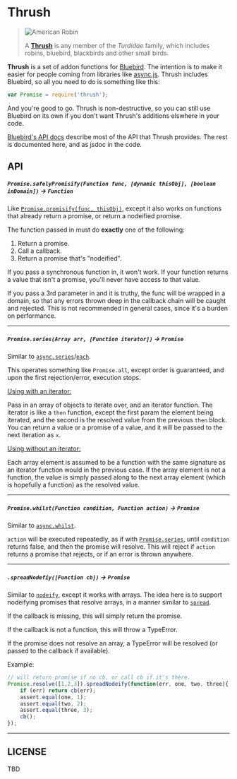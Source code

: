 
# Thrush

> ![American Robin](http://upload.wikimedia.org/wikipedia/commons/6/6a/American_Robin_0025.jpg)
>
> A [**Thrush**](http://en.wikipedia.org/wiki/Thrush_(bird)) is any member of the *Turdidae* family, which includes robins, bluebird, blackbirds and other small birds.

**Thrush** is a set of addon functions for [Bluebird](https://github.com/petkaantonov/bluebird). The intention is to make it easier for people coming from libraries like [async.js](https://github.com/caolan/async). Thrush includes Bluebird, so all you need to do is something like this:

```javascript
var Promise = require('thrush');
```

And you're good to go. Thrush is non-destructive, so you can still use Bluebird on its own if you don't want Thrush's additions elswhere in your code.

[Bluebird's API docs](https://github.com/petkaantonov/bluebird/blob/master/API.md) describe most of the API that Thrush provides. The rest is documented here, and as jsdoc in the code.

## API

##### `Promise.safelyPromisify(Function func, [dynamic thisObj], [boolean inDomain])` -> `Function`

Like [`Promise.promisify(func, thisObj)`](https://github.com/petkaantonov/bluebird/blob/master/API.md#promisepromisifyfunction-nodefunction--dynamic-receiver---function), except it also works on functions that already return a promise, or return a nodeified promise.
 
The function passed in must do **exactly** one of the following:
 
1. Return a promise.
2. Call a callback.
3. Return a promise that's "nodeified".
 
If you pass a synchronous function in, it won't work. If your function returns a value that isn't a promise, you'll never have access to that value.

If you pass a 3rd parameter in and it is truthy, the func will be wrapped in a domain, so that any errors thrown deep in the callback chain will be caught and rejected. This is not recommended in general cases, since it's a burden on performance.

----------
 
##### `Promise.series(Array arr, [Function iterator])` -> `Promise`

Similar to [`async.series`](https://github.com/caolan/async#seriestasks-callback)/[`each`](https://github.com/caolan/async#eachSeries).

This operates something like `Promise.all`, except order is guaranteed, and upon the first rejection/error, execution stops.

<u>Using with an iterator:</u>

Pass in an array of objects to iterate over, and an iterator function. The iterator is like a `then` function, except the first param the element being iterated, and the second is the resolved value from the previous `then` block. You can return a value or a promise of a value, and it will be passed to the next iteration as `x`.

<u> Using without an iterator:</u>

Each array element is assumed to be a function with the same signature as an iterator function would in the previous case. If the array element is not a function, the value is simply passed along to the next array element (which is hopefully a function) as the resolved value.

----------

##### `Promise.whilst(Function condition, Function action)` -> `Promise`

Similar to [`async.whilst`](https://github.com/caolan/async#whilst).

`action` will be executed repeatedly, as if with [`Promise.series`](#series), until `condition` returns false, and then the promise will resolve. This will reject if `action` returns a promise that rejects, or if an error is thrown anywhere.

----------

##### `.spreadNodefiy([Function cb])` -> `Promise`

Similar to [`nodeify`](https://github.com/petkaantonov/bluebird/blob/master/API.md#nodeifyfunction-callback---promise), except it works with arrays. The idea here is to support nodeifying promises that resolve arrays, in a manner similar to [`spread`](https://github.com/petkaantonov/bluebird/blob/master/API.md#spreadfunction-fulfilledhandler--function-rejectedhandler----promise).

If the callback is missing, this will simply return the promise.

If the callback is not a function, this will throw a TypeError.

If the promise does not resolve an array, a TypeError will be resolved (or passed to the callback if available).

Example:

```javascript
// will return promise if no cb, or call cb if it's there.
Promise.resolve([1,2,3]).spreadNodeify(function(err, one, two, three){
    if (err) return cb(err);
    assert.equal(one, 1);
    assert.equal(two, 2);
    assert.equal(three, 3);
    cb();
});
```

----------


## LICENSE

TBD